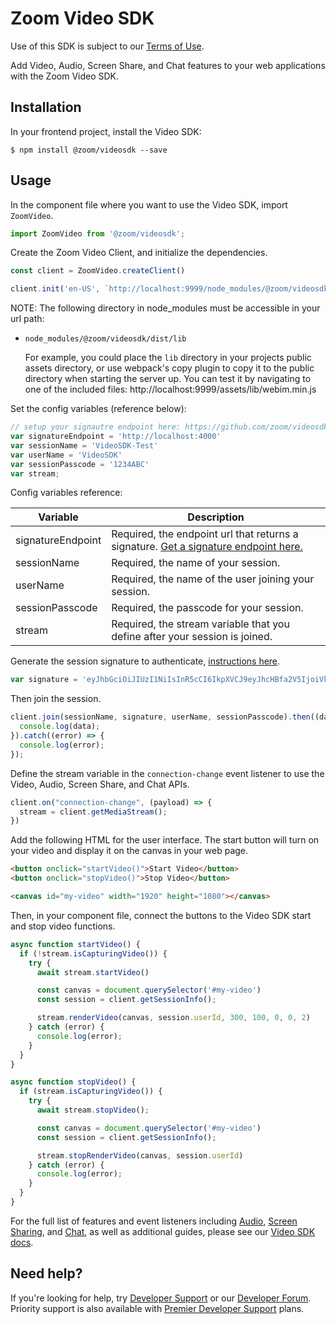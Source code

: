 # Zoom Video SDK

Use of this SDK is subject to our [Terms of Use](https://zoom.us/docs/en-us/zoom_api_license_and_tou.html).

Add Video, Audio, Screen Share, and Chat features to your web applications with the Zoom Video SDK.

## Installation

In your frontend project, install the Video SDK:

`$ npm install @zoom/videosdk --save`

## Usage

In the component file where you want to use the Video SDK, import `ZoomVideo`.

```js
import ZoomVideo from '@zoom/videosdk';
```

Create the Zoom Video Client, and initialize the dependencies.

```js
const client = ZoomVideo.createClient()

client.init('en-US', `http://localhost:9999/node_modules/@zoom/videosdk/dist/lib/`);
```

NOTE: The following directory in node_modules must be accessible in your url path:

- `node_modules/@zoom/videosdk/dist/lib`

   For example, you could place the `lib` directory in your projects public assets directory, or use webpack's copy plugin to copy it to the public directory when starting the server up. You can test it by navigating to one of the included files: http://localhost:9999/assets/lib/webim.min.js

Set the config variables (reference below):

```js
// setup your signautre endpoint here: https://github.com/zoom/videosdk-sample-signature-node.js
var signatureEndpoint = 'http://localhost:4000'
var sessionName = 'VideoSDK-Test'
var userName = 'VideoSDK'
var sessionPasscode = '1234ABC'
var stream;
```


Config variables reference:

| Variable                   | Description |
| -----------------------|-------------|
| signatureEndpoint          | Required, the endpoint url that returns a signature. [Get a signature endpoint here.](https://github.com/zoom/videosdk-sample-signature-node.js) |
| sessionName  | Required, the name of your session. |
| userName | Required, the name of the user joining your session. |
| sessionPasscode | Required, the passcode for your session. |
| stream | Required, the stream variable that you define after your session is joined. |


Generate the session signature to authenticate, [instructions here](https://github.com/zoom/videosdk-sample-signature-node.js).

```js
var signature = 'eyJhbGciOiJIUzI1NiIsInR5cCI6IkpXVCJ9eyJhcHBfa2V5IjoiVklERU9fU0RLX0tFWV9IRVJFIiwiaWF0IjoxNjIzNDQyNTYzLCJleHAiOjE2MjM0NDk3NjMsInRwYyI6IlZpZGVvU0RLLVRlc3QiLCJwd2QiOiIxMjM0QUJDIn0='
```

Then join the session.

```js
client.join(sessionName, signature, userName, sessionPasscode).then((data) => {
  console.log(data);
}).catch((error) => {
  console.log(error);
});
```

Define the stream variable in the `connection-change` event listener to use the Video, Audio, Screen Share, and Chat APIs.

```js
client.on("connection-change", (payload) => {
  stream = client.getMediaStream();
})
```

Add the following HTML for the user interface. The start button will turn on your video and display it on the canvas in your web page.

```html
<button onclick="startVideo()">Start Video</button>
<button onclick="stopVideo()">Stop Video</button>

<canvas id="my-video" width="1920" height="1080"></canvas>
```

Then, in your component file, connect the buttons to the Video SDK start and stop video functions.

```js
async function startVideo() {
  if (!stream.isCapturingVideo()) {
    try {
      await stream.startVideo()

      const canvas = document.querySelector('#my-video')
      const session = client.getSessionInfo();

      stream.renderVideo(canvas, session.userId, 300, 100, 0, 0, 2)
    } catch (error) {
      console.log(error);
    }
  }
}

async function stopVideo() {
  if (stream.isCapturingVideo()) {
    try {
      await stream.stopVideo();

      const canvas = document.querySelector('#my-video')
      const session = client.getSessionInfo();

      stream.stopRenderVideo(canvas, session.userId)
    } catch (error) {
      console.log(error);
    }
  }
}
```

For the full list of features and event listeners including [Audio](https://marketplace.zoom.us/docs/sdk/video/web/essential/audio), [Screen Sharing](https://marketplace.zoom.us/docs/sdk/video/web/essential/screen-share), and [Chat](https://marketplace.zoom.us/docs/sdk/video/web/essential/chat), as well as additional guides, please see our [Video SDK docs](https://marketplace.zoom.us/docs/sdk/video/web).

## Need help?

If you're looking for help, try [Developer Support](https://devsupport.zoom.us) or our [Developer Forum](https://devforum.zoom.us). Priority support is also available with [Premier Developer Support](https://zoom.us/docs/en-us/developer-support-plans.html) plans.
